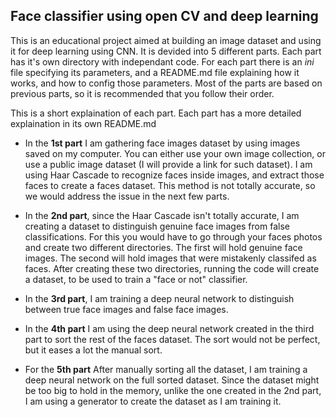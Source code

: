 ## Face classifier using open CV and deep learning

This is an educational project aimed at building an image dataset and using it for deep learning using CNN.
It is devided into 5 different parts.
Each part has it's own directory with independant code. 
For each part there is an *ini* file specifying its parameters, and a README.md file explaining how it works, and how to config those parameters. Most of the parts are based on previous parts, so it is recommended that you follow their order.

This is a short explaination of each part. Each part has a more detailed explaination in its own README.md 

* In the **1st part** I am gathering face images dataset by using images saved on my computer.
You can either use your own image collection, or use a public image dataset (I will provide a link for such dataset).
I am using Haar Cascade to recognize faces inside images, and extract those faces to create a faces dataset. 
This method is not totally accurate, so we would address the issue in the next few parts. 

* In the **2nd part**, since the Haar Cascade isn't totally accurate, I am creating a dataset to distinguish genuine face images from false classifications. For this you would have to go through your faces photos and create two different directories. The first will hold genuine face images. The second will hold images that were mistakenly classifed as faces. After creating these two directories, running the code will create a dataset, to be used to train a "face or not" classifier.

* In the **3rd part**, I am training a deep neural network to distinguish between true face images and false face images.

* In the **4th part** I am using the deep neural network created in the third part to sort the rest of the faces dataset. The sort would not be perfect, but it eases a lot the manual sort.

* For the **5th part** After manually sorting all the dataset, I am training a deep neural network on the full sorted dataset. Since the dataset might be too big to hold in the memory, unlike the one created in the 2nd part, I am using a generator to create the dataset as I am training it.

